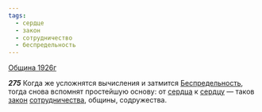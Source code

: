 ```yaml
---
tags:
  - сердце
  - закон
  - сотрудничество
  - беспредельность
---
```


[Община 1926г](/agni/1926)

___275___
Когда же усложнятся вычисления и затмится [Беспредельность](/tag/#беспредельность), тогда снова вспомнят простейшую основу: от [сердца](/tag/#сердце) к [сердцу](/tag/#сердце) — таков [закон](/tag/#закон) [сотрудничества](/tag/#сотрудничество), общины, содружества.   


